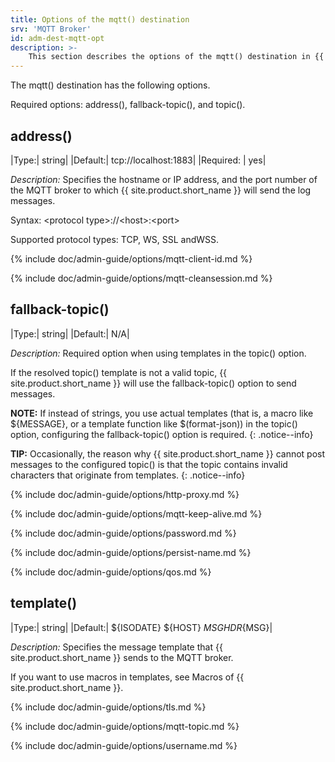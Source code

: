 ```yaml
---
title: Options of the mqtt() destination
srv: 'MQTT Broker'
id: adm-dest-mqtt-opt
description: >-
    This section describes the options of the mqtt() destination in {{ site.product.short_name }}.
---
```


The mqtt() destination has the following options.

Required options: address(), fallback-topic(), and topic().

## address()

|Type:|       string|
|Default:|    tcp://localhost:1883|
|Required: |  yes|

*Description:* Specifies the hostname or IP address, and the port number
of the MQTT broker to which {{ site.product.short_name }} will send the log messages.

Syntax: \<protocol type\>://\<host\>:\<port\>

Supported protocol types: TCP, WS, SSL andWSS.

{% include doc/admin-guide/options/mqtt-client-id.md %}

{% include doc/admin-guide/options/mqtt-cleansession.md %}

## fallback-topic()

|Type:|      string|
|Default:|   N/A|

*Description:* Required option when using templates in the topic()
option.

If the resolved topic() template is not a valid topic, {{ site.product.short_name }}
will use the fallback-topic() option to send messages.

**NOTE:** If instead of strings, you use actual templates (that is, a macro
like ${MESSAGE}, or a template function like $(format-json)) in the
topic() option, configuring the fallback-topic() option is required.
{: .notice--info}

**TIP:** Occasionally, the reason why {{ site.product.short_name }} cannot post messages to
the configured topic() is that the topic contains invalid characters
that originate from templates.
{: .notice--info}

{% include doc/admin-guide/options/http-proxy.md %}

{% include doc/admin-guide/options/mqtt-keep-alive.md %}

{% include doc/admin-guide/options/password.md %}

{% include doc/admin-guide/options/persist-name.md %}

{% include doc/admin-guide/options/qos.md %}

## template()

|Type:|      string|
|Default:|   ${ISODATE} ${HOST} ${MSGHDR}${MSG}|

*Description:* Specifies the message template that {{ site.product.short_name }} sends
to the MQTT broker.

If you want to use macros in templates, see
Macros of {{ site.product.short_name }}.  

{% include doc/admin-guide/options/tls.md %}

{% include doc/admin-guide/options/mqtt-topic.md %}

{% include doc/admin-guide/options/username.md %}
